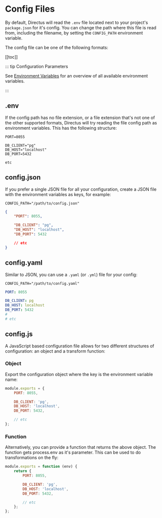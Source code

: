 # Config Files

By default, Directus will read the `.env` file located next to your project's `package.json` for it's config. You can
change the path where this file is read from, including the filename, by setting the `CONFIG_PATH` environment variable.

The config file can be one of the following formats:

[[toc]]

::: tip Configuration Parameters

See [Environment Variables](/reference/environment/variables/) for an overview of all available environment variables.

:::

## .env

If the config path has no file extension, or a file extension that's not one of the other supported formats, Directus
will try reading the file config path as environment variables. This has the following structure:

```
PORT=8055

DB_CLIENT="pg"
DB_HOST="localhost"
DB_PORT=5432

etc
```

## config.json

If you prefer a single JSON file for all your configuration, create a JSON file with the environment variables as keys,
for example:

```
CONFIG_PATH="/path/to/config.json"
```

```json
{
	"PORT": 8055,

	"DB_CLIENT": "pg",
	"DB_HOST": "localhost",
	"DB_PORT": 5432

	// etc
}
```

## config.yaml

Similar to JSON, you can use a `.yaml` (or `.yml`) file for your config:

```
CONFIG_PATH="/path/to/config.yaml"
```

```yaml
PORT: 8055

DB_CLIENT: pg
DB_HOST: localhost
DB_PORT: 5432
#
# etc
```

## config.js

A JavaScript based configuration file allows for two different structures of configuration: an object and a transform
function:

### Object

Export the configuration object where the key is the environment variable name:

```js
module.exports = {
	PORT: 8055,

	DB_CLIENT: 'pg',
	DB_HOST: 'localhost',
	DB_PORT: 5432,

	// etc
};
```

### Function

Alternatively, you can provide a function that returns the above object. The function gets process.env as it's
parameter. This can be used to do transformations on the fly:

```js
module.exports = function (env) {
	return {
		PORT: 8055,

		DB_CLIENT: 'pg',
		DB_HOST: 'localhost',
		DB_PORT: 5432,

		// etc
	};
};
```
